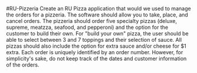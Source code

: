 #RU-Pizzeria
Create an RU Pizza application that would we used to manage the orders for a pizzeria. The software should allow you to take, place, and cancel orders.
The pizzeria should order five specialty pizzas (deluxe, supreme, meatzza, seafood, and pepperoni) and the option for the customer to build their own. For "build your own" pizza, the user should be able to select between 3 and 7 toppings and their selection of sauce. All pizzas should also include the option for extra sauce and/or cheese for $1 extra. Each order is uniquely identified by an order number. However, for simplicity's sake, do not keep track of the dates and customer information of the orders.
